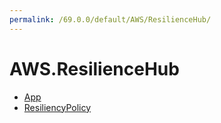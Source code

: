 ```yaml
---
permalink: /69.0.0/default/AWS/ResilienceHub/
---
```


# AWS.ResilienceHub



* [App](App.md)
* [ResiliencyPolicy](ResiliencyPolicy.md)